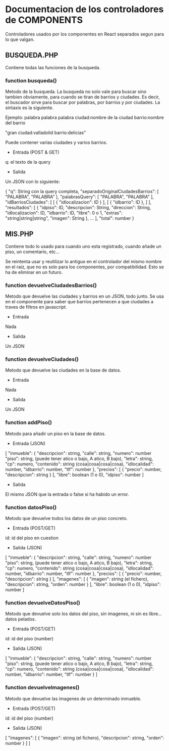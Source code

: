 # Documentacion de los controladores de COMPONENTS

Controladores usados por los componentes en React separados segun para lo que valgan.

## BUSQUEDA.PHP

Contiene todas las funciones de la busqueda.

### function busqueda()

Metodo de la busqueda. La busqueda no solo vale para buscar sino tambien obviamente, para cuando se tiran de barrios y ciudades. Es decir, el buscador sirve para buscar por palabras, por barrios y por ciudades. La sintaxis es la siguiente.

Ejemplo:
palabra palabra palabra ciudad:nombre de la ciudad barrio:nombre del barrio

"gran ciudad:valladolid barrio:delicias"

Puede contener varias ciudades y varios barrios.

- Entrada (POST & GET)

q: el texto de la query

- Salida

Un JSON con lo siguiente:

{
  "q": String con la query completa,
  "separadoOriginalCiudadesBarrios": [
    "PALABRA",
    "PALABRA"
  ],
  "palabrasQuery": [
    "PALABRA",
    "PALABRA"
  ],
  "idBarriosCiudades": [
    [
      {
        "idlocalizacion": ID
      }
    ],
    [
      {
        "idbarrio": ID
      },
    ]
    ],
      "resultados": [
        {
          "idpiso": ID,
          "descripcion": String,
          "direccion": String,
          "idlocalizacion": ID,
          "idbarrio": ID,
          "libre": 0 o 1,
          "extras": "string|string|string",
          "imagen": String
        },
        ...
    ],
    "total": number
}

## MIS.PHP

Contiene todo lo usado para cuando uno esta registrado, cuando añade un piso, un comentario, etc...

Se reintenta usar y reutilizar lo antiguo en el controlador del mismo nombre en el raiz, que no es solo para los componentes, por compatibilidad. Esto se ha de eliminar en un futuro.

### function devuelveCiudadesBarrios()

Metodo que devuelve las ciudades y barrios en un JSON, todo junto. Se usa en el componente para saber que barrios pertenecen a que ciudades a traves de filtros en javascript.

- Entrada

Nada

- Salida

Un JSON

### function devuelveCiudades()

Metodo que devuelve las ciudades en la base de datos.

- Entrada

Nada

- Salida

Un JSON

### function addPiso()

Metodo para añadir un piso en la base de datos.

- Entrada (JSON)

[
  "inmueble": {
      "descripcion": string,
      "calle": string,
      "numero": number
      "piso": string, (puede tener atico o bajo, A atico, B bajo),
      "letra": string,
      "cp": numero,
      "contenido": string (cosa|cosa|cosa|cosa),
      "idlocalidad": number,
      "idbarrio": number,
      "tlf": number
  },
  "precios": [
    {
      "precio": number,
      "descripcion": string
    }
  ],
  "libre": boolean (1 o 0),
  "idpiso": number
]

- Salida

El mismo JSON que la entrada o false si ha habido un error.

### function datosPiso()

Metodo que devuelve todos los datos de un piso concreto.

- Entrada (POST/GET)

id: id del piso en cuestion

- Salida (JSON)

[
  "inmueble": {
      "descripcion": string,
      "calle": string,
      "numero": number
      "piso": string, (puede tener atico o bajo, A atico, B bajo),
      "letra": string,
      "cp": numero,
      "contenido": string (cosa|cosa|cosa|cosa),
      "idlocalidad": number,
      "idbarrio": number,
      "tlf": number
  },
  "precios": [
    {
      "precio": number,
      "descripcion": string
    }
  ],
  "imagenes": [
    {
      "imagen": string (el fichero),
      "descripcion": string,
      "orden": number
    }
  ],
  "libre": boolean (1 o 0),
  "idpiso": number
]

### function devuelveDatosPiso()

Metodo que devuelve solo los datos del piso, sin imagenes, ni sin es libre... datos pelados.

- Entrada (POST/GET)

id: id del piso (number)

- Salida (JSON)

[
  "inmueble": {
      "descripcion": string,
      "calle": string,
      "numero": number
      "piso": string, (puede tener atico o bajo, A atico, B bajo),
      "letra": string,
      "cp": numero,
      "contenido": string (cosa|cosa|cosa|cosa),
      "idlocalidad": number,
      "idbarrio": number,
      "tlf": number
  }
]

### function devuelveImagenes()

Metodo que devuelve las imagenes de un determinado inmueble.

- Entrada (POST/GET)

id: id del piso (number)

- Salida (JSON)

[
  "imagenes": [
    {
      "imagen": string (el fichero),
      "descripcion": string,
      "orden": number
    }
  ]
]
